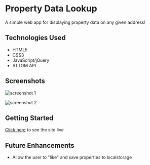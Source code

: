 # Property Data Lookup
A simple web app for displaying property data on any given address!

## Technologies Used

- HTML5
- CSS3
- JavaScript/jQuery
- ATTOM API

## Screenshots

![screenshot 1](#)

![screenshot 2](#)

## Getting Started

[Click here](#) to see the site live

## Future Enhancements

- Allow the user to "like" and save properties to localstorage